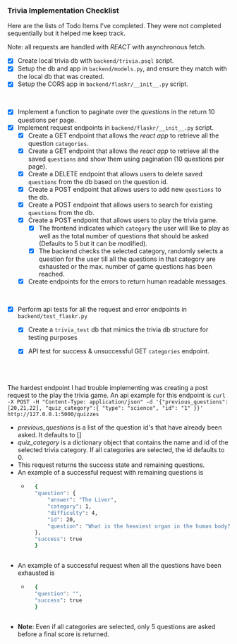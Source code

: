 ### Trivia Implementation Checklist
Here are the lists of Todo Items I've completed. They were not completed sequentially but it helped me keep track. <br>

Note: all requests are handled with *REACT* with asynchronous fetch.
- [x] Create local trivia db with `backend/trivia.psql` script.
- [x] Setup the db and app in `backend/models.py`, and ensure they match with the local db that was created.
- [x] Setup the CORS app in `backend/flaskr/__init__.py` script.
<br>

- [x] Implement a function to paginate over the *questions* in the return 10 questions per page. 
- [x] Implement request endpoints in `backend/flaskr/__init__.py` script.
    - [x] Create a GET endpoint that allows the *react app* to retrieve all the question `categories`.
    - [x] Create a GET endpoint that allows the *react app* to retrieve all the saved `questions` and show them using pagination (10 questions per page).
    - [x] Create a DELETE endpoint that allows users to delete saved `questions` from the db based on the question id.
    - [x] Create a POST endpoint that allows users to add new `questions` to the db.
    - [x] Create a POST endpoint that allows users to search for existing `questions` from the db.
    - [x] Create a POST endpoint that allows users to play the trivia game.
        - [x] The frontend indicates which `category` the user will like to play as well as the total number of questions that should be asked (Defaults to 5 but it can be modified).
        - [x] The backend checks the selected category, randomly selects a question for the user till all the questions in that category are exhausted or the max. number of game questions has been reached.
    - [x] Create endpoints for the errors to return human readable messages.
<br>

- [x] Perform api tests for all the request and error endpoints in `backend/test_flaskr.py`
    - [x] Create a `trivia_test` db that mimics the trivia db structure for testing purposes
    - [x] API test for success & unsuccessful GET `categories` endpoint.
<br><br><br><br>


The hardest endpoint I had trouble implementing was creating a post request to the play the trivia game. An api example for this endpoint is `curl -X POST -H "Content-Type: application/json" -d '{"previous_questions":[20,21,22], "quiz_category":{ "type": "science", "id": "1" }}' http://127.0.0.1:5000/quizzes`
- *previous_questions* is a list of the question id's that have already been asked. It defaults to []
- *quiz_category* is a dictionary object that contains the name and id of the selected trivia category. If all categories are selected, the id defaults to 0.
- This request returns the success state and remaining questions. 
- An example of a successful request with remaining questions is
    - ```bash
        {
        "question": {
            "answer": "The Liver",
            "category": 1,
            "difficulty": 4,
            "id": 20,
            "question": "What is the heaviest organ in the human body?"
        },
        "success": true
        }
    ```
- An example of a successful request when all the questions have been exhausted is 
    - ```bash
        {
        "question": "",
        "success": true
        }
    ```
- **Note**: Even if all categories are selected, only 5 questions are asked before a final score is returned.